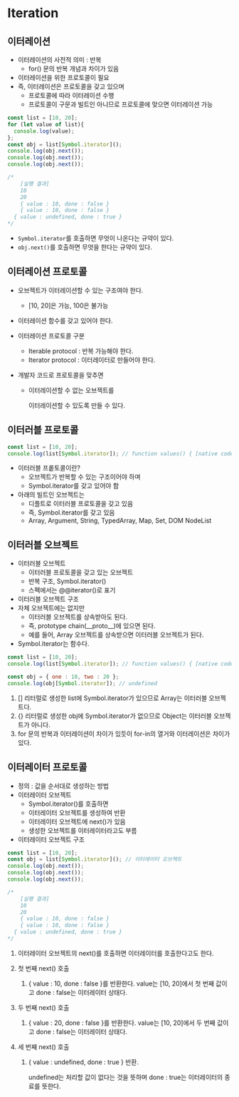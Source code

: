 # Iteration

## 이터레이션

- 이터레이션의 사전적 의미 : 반복
  - for() 문의 반복 개념과 차이가 있음
- 이터레이션을 위한 프로토콜이 필요
- 즉, 이터레이션은 프로토콜을 갖고 있으며
  - 프로토콜에 따라 이터레이션 수행
  - 프로토콜이 구문과 빌트인 아니므로 프로토콜에 맞으면 이터레이션 가능

```js
const list = [10, 20];
for (let value of list){
  console.log(value);
};
const obj = list[Symbol.iterator]();
console.log(obj.next());
console.log(obj.next());
console.log(obj.next());

/*
	[실행 결과]
	10
	20
	{ value : 10, done : false }
	{ value : 10, done : false }
  { value : undefined, done : true }
*/
```

- `Symbol.iterator`를 호출하면 무엇이 나온다는 규약이 있다.
- `obj.next()`를 호출하면 무엇을 한다는 규약이 있다.



## 이터레이션 프로토콜

- 오브젝트가 이터레이션할 수 있는 구조여야 한다.

  - [10, 20]은 가능, 100은 불가능

- 이터레이션 함수를 갖고 있어야 한다.

- 이터레이션 프로토콜 구분

  - Iterable protocol : 반복 가능해야 한다.
  - Iterator protocol : 이터레이터로 만들어야 한다.

- 개발자 코드로 프로토콜을 맞추면

  - 이터레이션할 수 없는 오브젝트를

    이터레이션할 수 있도록 만들 수 있다.



## 이터러블 프로토콜

```js
const list = [10, 20];
console.log(list[Symbol.iterator]); // function values() { [native code] }
```

- 이터러블 프롵토콜이란?
  - 오브젝트가 반복할 수 있는 구조이어야 하며
  - Symbol.iterator를 갖고 있어야 함
- 아래의 빌트인 오브젝트는
  - 디플트로 이터러블 프로토콜을 갖고 있음
  - 즉, Symbol.iterator를 갖고 있음
  - Array, Argument, String, TypedArray, Map, Set, DOM NodeList



## 이터러블 오브젝트

- 이터러블 오브젝트
  - 이터러블 프로토콜을 갖고 있는 오브젝트
  - 반복 구조, Symbol.iterator()
  - 스펙에서는 @@iterator()로 표기
- 이터러블 오브젝트 구조
- 자체 오브젝트에는 없지만
  - 이터러블 오브젝트를 상속받아도 된다.
  - 즉, prototype chain(\_\_proto\_\_)에 있으면 된다.
  - 예를 들어, Array 오브젝트를 상속받으면 이터러블 오브젝트가 된다.
- Symbol.iterator는 함수다.

```js
const list = [10, 20];
console.log(list[Symbol.iterator]); // function values() { [native code] }

const obj = { one : 10, two : 20 };
console.log(obj[Symbol.iterator]); // undefined
```

1. [] 리터럴로 생성한 list에 Symbol.iterator가 있으므로 Array는 이터러블 오브젝트다.
2. {} 리터럴로 생성한 obj에 Symbol.iterator가 없으므로 Object는 이터러블 오브젝트가 아니다.
3. for 문의 반복과 이터레이션이 차이가 있듯이 for-in의 열거와 이터레이션은 차이가 있다.



## 이터레이터 프로토콜

- 정의 : 값을 순서대로 생성하는 방법
- 이터레이터 오브젝트
  - Symbol.iterator()를 호출하면
  - 이터레이터 오브젝트를 생성하여 반환
  - 이터레이터 오브젝트에 next()가 있음
  - 생성한 오브젝트를 이터레이터라고도 부름
- 이터레이터 오브젝트 구조

```js
const list = [10, 20];
const obj = list[Symbol.iterator](); // 이터레이터 오브젝트
console.log(obj.next());
console.log(obj.next());
console.log(obj.next());

/*
	[실행 결과]
	10
	20
	{ value : 10, done : false }
	{ value : 10, done : false }
  { value : undefined, done : true }
*/
```

1. 이터레이터 오브젝트의 next()를 호출하면 이터레이터를 호출한다고도 한다.

2. 첫 번째 next() 호출

   1. { value : 10, done : false }를 반환한다. value는 [10, 20]에서 첫 번째 값이고 done : false는 이터레이터 상태다.

3. 두 번째 next() 호출

   1. { value : 20, done : false }를 반환한다. value는 [10, 20]에서 두 번째 값이고 done : false는 이터레이터 상태다.

4. 세 번째 next() 호출

   1. { value : undefined, done : true } 반환.

      undefined는 처리할 값이 없다는 것을 뜻하며 done : true는 이터레이터의 종료를 뜻한다.

